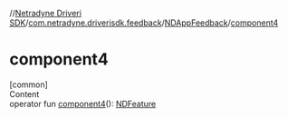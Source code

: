 //[Netradyne Driveri SDK](../../index.md)/[com.netradyne.driverisdk.feedback](../index.md)/[NDAppFeedback](index.md)/[component4](component4.md)



# component4  
[common]  
Content  
operator fun [component4](component4.md)(): [NDFeature](../-n-d-feature/index.md)  




